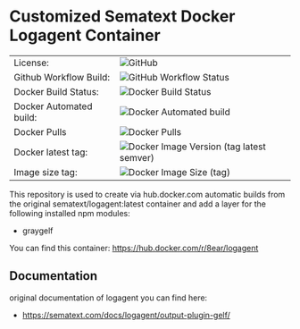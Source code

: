 # Customized Sematext Docker Logagent Container

| ||
| --- | --- |
| License: |![GitHub](https://img.shields.io/github/license/8ear/docker-wordpress)|
| Github Workflow Build: | ![GitHub Workflow Status](https://img.shields.io/github/workflow/status/8ear/docker-logagent/8earDockerCI) |
| Docker Build Status: | ![Docker Build Status](https://img.shields.io/docker/cloud/build/8ear/logagent) |
| Docker Automated build: | ![Docker Automated build](https://img.shields.io/docker/cloud/automated/8ear/logagent) |
| Docker Pulls | ![Docker Pulls](https://img.shields.io/docker/pulls/8ear/logagent) |
| Docker latest tag: | ![Docker Image Version (tag latest semver)](https://img.shields.io/docker/v/8ear/logagent) |
| Image size tag: | ![Docker Image Size (tag)](https://img.shields.io/docker/image-size/8ear/logagent) |


This repository is used to create via hub.docker.com automatic builds from the original sematext/logagent:latest container and add a layer for the following installed npm modules:
- graygelf


You can find this container: https://hub.docker.com/r/8ear/logagent

## Documentation
original documentation of logagent you can find here:
- https://sematext.com/docs/logagent/output-plugin-gelf/